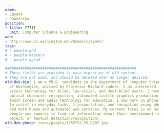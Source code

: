 ```yaml
---
name:
- Jayant
- Chandrika
position:
- title: ?????
  unit: Computer Science & Engineering
web:
- http://www.cs.washington.edu/homes/cjayant/
tags:
# - people-phd
# - people-masters
# - people-ugrad

############################################################
# These fields are provided to ease migration of old content.
# They are not used, and should be deleted when no longer desired.
old-dub-bio: I am a Ph.D. candidate in the Department of Computer Science at the University
  of Washington, advised by Professor Richard Ladner. I am interested in mobile phone
  access technology for blind, low-vision, and deaf-blind users. I have worked on
  optical character recognition, automated tactile graphics production, as well as
  touch screen and audio technology for education. I now work on phone-based applications
  to assist in everyday tasks, transportation, and navigation using phone sensors
  and both human and automated web services. My current focus is on helping blind
  people use cameras to find out information about their environment (e.g., facial,
  object, or textual detection/recognition).
old-dub-photo: icons/people/1755791-R5-E207.jpg
---
```

